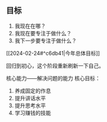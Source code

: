 ## 目标

1. 我现在在哪？
2. 我现在要专注于做什么？
3. 我下一步要专注于做什么？

[[2024-02-24#^c6db41|今年总体目标]]

回归到初心，这个阶段重新刷新一下自己。

核心能力——解决问题的能力
核心目标：
1. 养成固定的作息
2. 提升讲话水平
3. 提升思考水平
4. 学习赚钱的技能



